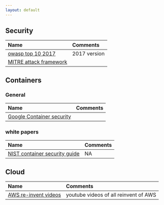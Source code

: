 ```yaml
---
layout: default
---
```


## Security

 | Name          | Comments |
|:------------------|:------|
| [owasp top 10 2017](https://www.owasp.org/images/7/72/OWASP_Top_10-2017_%28en%29.pdf.pdf) | 2017 version  |
|  [MITRE attack framework](https://attack.mitre.org/)| |


## Containers
### General
 | Name          | Comments |
|:------------------|:------|
|  [ Google Container security](https://cloud.google.com/containers/security/)| |

### white papers
 | Name          | Comments |
|:------------------|:------|
| [ NIST container security guide](https://nvlpubs.nist.gov/nistpubs/SpecialPublications/NIST.SP.800-190.pdf)| NA |

## Cloud
 | Name          | Comments |
|:------------------|:------|
|  [AWS re-invent videos](https://reinventvideos.com/) | youtube videos of all reinvent of AWS|
